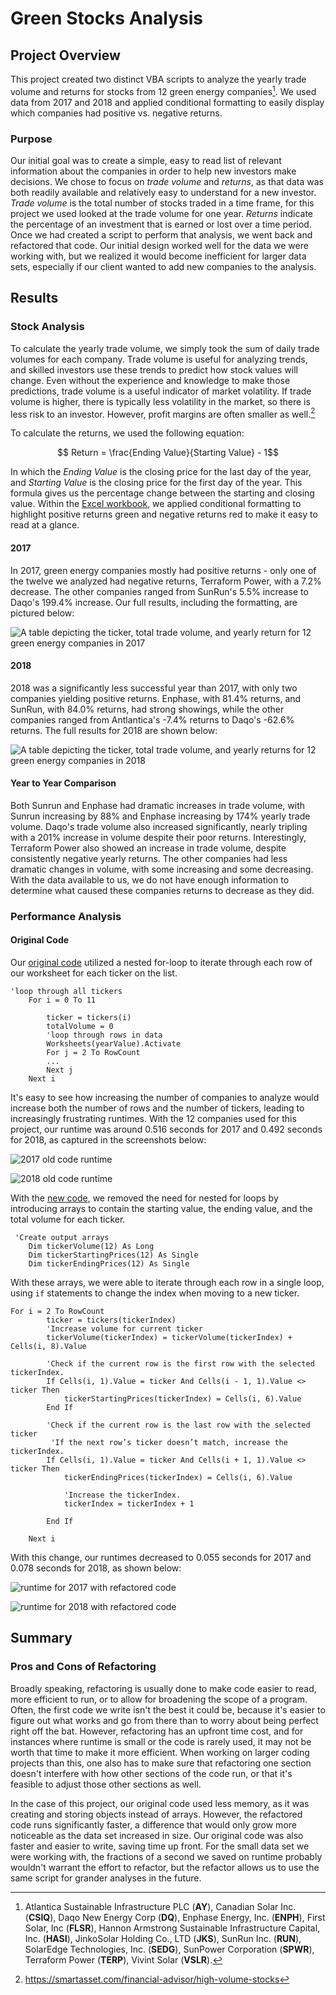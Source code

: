 # Green Stocks Analysis

## Project Overview
This project created two distinct VBA scripts to analyze the yearly trade volume and returns for stocks from 12 green energy companies[^tickers].  We used data from 2017 and 2018 and applied conditional formatting to easily display which companies had positive vs. negative returns.  

[^tickers]: Atlantica Sustainable Infrastructure PLC (**AY**), Canadian Solar Inc. (**CSIQ**), Daqo New Energy Corp (**DQ**), Enphase Energy, Inc. (**ENPH**), First Solar, Inc (**FLSR**), Hannon Armstrong Sustainable Infrastructure Capital, Inc. (**HASI**), JinkoSolar Holding Co., LTD (**JKS**), SunRun Inc. (**RUN**), SolarEdge Technologies, Inc. (**SEDG**), SunPower Corporation (**SPWR**), Terraform Power (**TERP**), Vivint Solar (**VSLR**).

### Purpose
Our initial goal was to create a simple, easy to read list of relevant information about the companies in order to help new investors make decisions.  We chose to focus on *trade volume* and *returns*, as that data was both readily available and relatively easy to understand for a new investor.  *Trade volume* is the total number of stocks traded in a time frame, for this project we used looked at the trade volume for one year.  *Returns* indicate the percentage of an investment that is earned or lost over a time period.  Once we had created a script to perform that analysis, we went back and refactored that code.  Our initial design worked well for the data we were working with, but we realized it would become inefficient for larger data sets, especially if our client wanted to add new companies to the analysis. 

## Results

### Stock Analysis
To calculate the yearly trade volume, we simply took the sum of daily trade volumes for each company.  Trade volume is useful for analyzing trends, and skilled investors use these trends to predict how stock values will change.  Even without the experience and knowledge to make those predictions, trade volume is a useful indicator of market volatility.  If trade volume is higher, there is typically less volatility in the market, so there is less risk to an investor.  However, profit margins are often smaller as well.[^volume]

[^volume]: https://smartasset.com/financial-advisor/high-volume-stocks

To calculate the returns, we used the following equation:

$$ Return = \frac{Ending Value}{Starting Value} - 1$$

In which the *Ending Value* is the closing price for the last day of the year, and *Starting Value* is the closing price for the first day of the year.  This formula gives us the percentage change between the starting and closing value.  Within the [Excel workbook](VBA_Challenge.xlsm), we applied conditional formatting to highlight positive returns green and negative returns red to make it easy to read at a glance. 

#### 2017
In 2017, green energy companies mostly had positive returns - only one of the twelve we analyzed had negative returns, Terraform Power, with a 7.2% decrease.  The other companies ranged from SunRun's 5.5% increase to Daqo's 199.4% increase.  Our full results, including the formatting, are pictured below:

![A table depicting the ticker, total trade volume, and yearly return for 12 green energy companies in 2017](2017_Results.PNG)

#### 2018
2018 was a significantly less successful year than 2017, with only two companies yielding positive returns.  Enphase, with 81.4% returns, and SunRun, with 84.0% returns, had strong showings, while the other companies ranged from Antlantica's -7.4% returns to Daqo's -62.6% returns.  The full results for 2018 are shown below:

![A table depicting the ticker, total trade volume, and yearly returns for 12 green energy companies in 2018](2018_Results.PNG)

#### Year to Year Comparison
Both Sunrun and Enphase had dramatic increases in trade volume, with Sunrun increasing by 88% and Enphase increasing by 174% yearly trade volume.  Daqo's trade volume also increased significantly, nearly tripling with a 201% increase in volume despite their poor returns.  Interestingly, Terraform Power also showed an increase in trade volume, despite consistently negative yearly returns.  The other companies had less dramatic changes in volume, with some increasing and some decreasing.  With the data available to us, we do not have enough information to determine what caused these companies returns to decrease as they did.

### Performance Analysis

#### Original Code
Our [original code](year_value_analysis.vbs) utilized a nested for-loop to iterate through each row of our worksheet for each ticker on the list.  
```
'loop through all tickers
    For i = 0 To 11
    
        ticker = tickers(i)
        totalVolume = 0
        'loop through rows in data
        Worksheets(yearValue).Activate
        For j = 2 To RowCount
        ...
        Next j
    Next i
```
It's easy to see how increasing the number of companies to analyze would increase both the number of rows and the number of tickers, leading to increasingly frustrating runtimes.  With the 12 companies used for this project, our runtime was around 0.516 seconds for 2017 and 0.492 seconds for 2018, as captured in the screenshots below:

![2017 old code runtime](RunTime_2017_1.PNG)

![2018 old code runtime](RunTime_2018_1.PNG)

With the [new code](VBA_Challenge.vbs), we removed the need for nested for loops by introducing arrays to contain the starting value, the ending value, and the total volume for each ticker.  
```
 'Create output arrays
    Dim tickerVolume(12) As Long
    Dim tickerStartingPrices(12) As Single
    Dim tickerEndingPrices(12) As Single
```
With these arrays, we were able to iterate through each row in a single loop, using `if` statements to change the index when moving to a new ticker.  
```
For i = 2 To RowCount
        ticker = tickers(tickerIndex)
        'Increase volume for current ticker
        tickerVolume(tickerIndex) = tickerVolume(tickerIndex) + Cells(i, 8).Value
        
        'Check if the current row is the first row with the selected tickerIndex.
        If Cells(i, 1).Value = ticker And Cells(i - 1, 1).Value <> ticker Then
            tickerStartingPrices(tickerIndex) = Cells(i, 6).Value
        End If
        
        'Check if the current row is the last row with the selected ticker
         'If the next row’s ticker doesn’t match, increase the tickerIndex.
        If Cells(i, 1).Value = ticker And Cells(i + 1, 1).Value <> ticker Then
            tickerEndingPrices(tickerIndex) = Cells(i, 6).Value

            'Increase the tickerIndex.
            tickerIndex = tickerIndex + 1
            
        End If
    
    Next i
```
With this change, our runtimes decreased to 0.055 seconds for 2017 and 0.078 seconds for 2018, as shown below:

![runtime for 2017 with refactored code](VBA_Challenge_2017.PNG)

![runtime for 2018 with refactored code](VBA_Challenge_2018.PNG)

## Summary

### Pros and Cons of Refactoring
Broadly speaking, refactoring is usually done to make code easier to read, more efficient to run, or to allow for broadening the scope of a program.  Often, the first code we write isn't the best it could be, because it's easier to figure out what works and go from there than to worry about being perfect right off the bat.  However, refactoring has an upfront time cost, and for instances where runtime is small or the code is rarely used, it may not be worth that time to make it more efficient.  When working on larger coding projects than this, one also has to make sure that refactoring one section doesn't interfere with how other sections of the code run, or that it's feasible to adjust those other sections as well.

In the case of this project, our original code used less memory, as it was creating and storing objects instead of arrays.  However, the refactored code runs significantly faster, a difference that would only grow more noticeable as the data set increased in size.  Our original code was also faster and easier to write, saving time up front.  For the small data set we were working with, the fractions of a second we saved on runtime probably wouldn't warrant the effort to refactor, but the refactor allows us to use the same script for grander analyses in the future.
